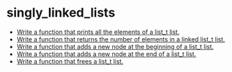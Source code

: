 <h1 class ="text-center">singly_linked_lists</h1>
<ul>
   <a href = "https://github.com/Sakhinamammadzade/holbertonschool-low_level_programming/blob/main/singly_linked_lists/0-print_list.c"><li>Write a function that prints all the elements of a list_t list.</li></a>
   <a href = ""><li>Write a function that returns the number of elements in a linked list_t list.</li></a>
   <a href = ""><li>Write a function that adds a new node at the beginning of a list_t list.</li></a>
   <a href = ""> <li>Write a function that adds a new node at the end of a list_t list.</li></a>
   <a href = ""> <li>Write a function that frees a list_t list.</li></a>
</ul>
